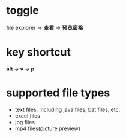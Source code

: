 # toggle
file explorer -> **查看** -> **预览窗格**
# key shortcut
**alt -> v -> p**
# supported file types
- text files, including java files, bat files, etc.
- excel files
- jpg files
- mp4 files(picture preview)
